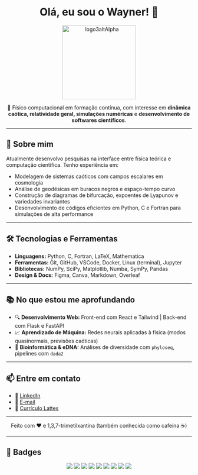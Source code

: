 <h1 align="center">Olá, eu sou o Wayner! 👋</h1>

<p align="center">
  <img src="https://github.com/user-attachments/assets/3e8a6c17-0f3b-402e-bc06-852e67345d41" alt="logo3altAlpha" width="200">
</p>

<p align="center">
  🚀 Físico computacional em formação contínua, com interesse em <strong>dinâmica caótica, relatividade geral, simulações numéricas</strong> e <strong>desenvolvimento de softwares científicos</strong>.
</p>

---

## 🧠 Sobre mim

Atualmente desenvolvo pesquisas na interface entre física teórica e computação científica. Tenho experiência em:

- Modelagem de sistemas caóticos com campos escalares em cosmologia
- Análise de geodésicas em buracos negros e espaço-tempo curvo
- Construção de diagramas de bifurcação, expoentes de Lyapunov e variedades invariantes
- Desenvolvimento de códigos eficientes em Python, C e Fortran para simulações de alta performance

---

## 🛠️ Tecnologias e Ferramentas

- **Linguagens:** Python, C, Fortran, LaTeX, Mathematica  
- **Ferramentas:** Git, GitHub, VSCode, Docker, Linux (terminal), Jupyter  
- **Bibliotecas:** NumPy, SciPy, Matplotlib, Numba, SymPy, Pandas  
- **Design & Docs:** Figma, Canva, Markdown, Overleaf  

---

## 📚 No que estou me aprofundando

- 🔍 **Desenvolvimento Web:** Front-end com React e Tailwind | Back-end com Flask e FastAPI  
- 📈 **Aprendizado de Máquina:** Redes neurais aplicadas à física (modos quasinormais, previsões caóticas)  
- 🔬 **Bioinformática & eDNA:** Análises de diversidade com `phyloseq`, pipelines com `dada2`

---

## 📫 Entre em contato

- 💼 [LinkedIn](https://www.linkedin.com/in/wayner-de-souza-klën-m-sc-b707b9117)
- 📧 [E-mail](mailto:wayner.klen@gmail.com)
- 📄 [Currículo Lattes](http://lattes.cnpq.br/2754460585947592)

---

<p align="center">
  Feito com ❤️ e 1,3,7-trimetilxantina (também conhecida como cafeína ☕)
</p>

---

## 🧰 Badges

<p align="center">
  <!-- Python -->
  <img src="https://img.shields.io/badge/python-3670A0?style=for-the-badge&logo=python&logoColor=ffdd54" />
  <!-- C -->
  <img src="https://img.shields.io/badge/C-%2300599C.svg?style=for-the-badge&logo=c&logoColor=white" />
  <!-- LaTeX -->
  <img src="https://img.shields.io/badge/latex-%23008080.svg?style=for-the-badge&logo=latex&logoColor=white" />
  <!-- Markdown -->
  <img src="https://img.shields.io/badge/markdown-%23000000.svg?style=for-the-badge&logo=markdown&logoColor=white" />
  <!-- Git -->
  <img src="https://img.shields.io/badge/git-%23F05033.svg?style=for-the-badge&logo=git&logoColor=white" />
  <!-- GitHub -->
  <img src="https://img.shields.io/badge/github-%23121011.svg?style=for-the-badge&logo=github&logoColor=white" />
  <!-- Unity -->
  <img src="https://img.shields.io/badge/unity-%23000000.svg?style=for-the-badge&logo=unity&logoColor=white" />
  <!-- Figma -->
  <img src="https://img.shields.io/badge/figma-%23F24E1E.svg?style=for-the-badge&logo=figma&logoColor=white" />
  <!-- Canva -->
  <img src="https://img.shields.io/badge/canva-%2300C4CC.svg?style=for-the-badge&logo=canva&logoColor=white" />
</p>

